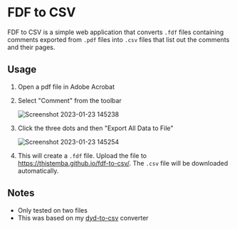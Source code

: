 # FDF to CSV

FDF to CSV is a simple web application that converts `.fdf` files containing comments exported from `.pdf` files into `.csv` files that list out the comments and their pages.

## Usage

1. Open a pdf file in Adobe Acrobat
2. Select "Comment" from the toolbar

    ![Screenshot 2023-01-23 145238](https://user-images.githubusercontent.com/36087610/214136293-4f8f617a-0d69-4b95-b56f-d038276945e1.jpg)

3. Click the three dots and then "Export All Data to File"

    ![Screenshot 2023-01-23 145254](https://user-images.githubusercontent.com/36087610/214136307-014b7b44-70a3-48e8-b547-998407bd6b75.jpg)

4. This will create a `.fdf` file. Upload the file to https://thistemba.github.io/fdf-to-csv/. The `.csv` file will be downloaded automatically.

## Notes

* Only tested on two files
* This was based on my [dyd-to-csv](https://github.com/ThisTemba/dyd-to-csv) converter
